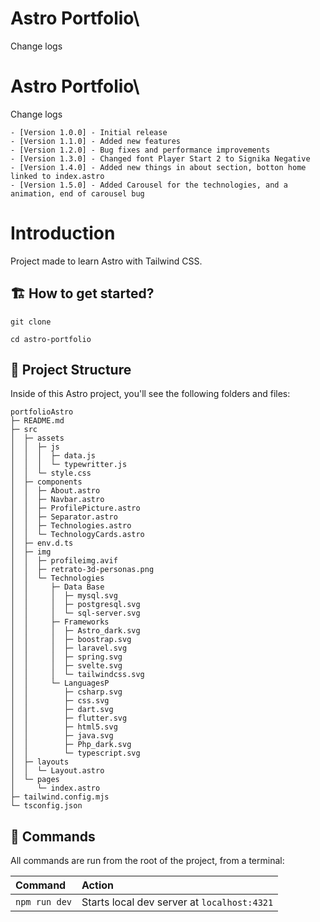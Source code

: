 # Astro Portfolio\

Change logs
# Astro Portfolio\

Change logs
```
- [Version 1.0.0] - Initial release
- [Version 1.1.0] - Added new features
- [Version 1.2.0] - Bug fixes and performance improvements
- [Version 1.3.0] - Changed font Player Start 2 to Signika Negative
- [Version 1.4.0] - Added new things in about section, botton home linked to index.astro
- [Version 1.5.0] - Added Carousel for the technologies, and a animation, end of carousel bug
```

# Introduction

Project made to learn Astro with Tailwind CSS.


## 🏗️ How to get started?

```
git clone 

cd astro-portfolio

```

## 🚀 Project Structure

Inside of this Astro project, you'll see the following folders and files:

```
portfolioAstro
├─ README.md
├─ src
│  ├─ assets
│  │  ├─ js
│  │  │  ├─ data.js
│  │  │  └─ typewritter.js
│  │  └─ style.css
│  ├─ components
│  │  ├─ About.astro
│  │  ├─ Navbar.astro
│  │  ├─ ProfilePicture.astro
│  │  ├─ Separator.astro
│  │  ├─ Technologies.astro
│  │  └─ TechnologyCards.astro
│  ├─ env.d.ts
│  ├─ img
│  │  ├─ profileimg.avif
│  │  ├─ retrato-3d-personas.png
│  │  └─ Technologies
│  │     ├─ Data Base
│  │     │  ├─ mysql.svg
│  │     │  ├─ postgresql.svg
│  │     │  └─ sql-server.svg
│  │     ├─ Frameworks
│  │     │  ├─ Astro_dark.svg
│  │     │  ├─ boostrap.svg
│  │     │  ├─ laravel.svg
│  │     │  ├─ spring.svg
│  │     │  ├─ svelte.svg
│  │     │  └─ tailwindcss.svg
│  │     └─ LanguagesP
│  │        ├─ csharp.svg
│  │        ├─ css.svg
│  │        ├─ dart.svg
│  │        ├─ flutter.svg
│  │        ├─ html5.svg
│  │        ├─ java.svg
│  │        ├─ Php_dark.svg
│  │        └─ typescript.svg
│  ├─ layouts
│  │  └─ Layout.astro
│  └─ pages
│     └─ index.astro
├─ tailwind.config.mjs
└─ tsconfig.json

```


## 🧞 Commands

All commands are run from the root of the project, from a terminal:

| Command                   | Action                                           |
| :------------------------ | :----------------------------------------------- |
| `npm run dev`             | Starts local dev server at `localhost:4321`      |
